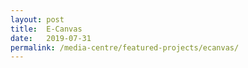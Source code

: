 ```yaml
---
layout: post
title:  E-Canvas
date:   2019-07-31
permalink: /media-centre/featured-projects/ecanvas/
---
```

